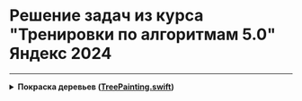 # Решение задач из курса "Тренировки по алгоритмам 5.0" Яндекс 2024

----
<details>
<summary>
<b>Покраска деревьев (<a href="TreePainting.swift">TreePainting.swift</a>)</b>
</summary>

#### Условие
Вася и Маша участвуют в субботнике и красят стволы деревьев в белый цвет. Деревья растут вдоль улицы через равные промежутки в 1 метр. Одно из деревьев обозначено числом ноль, деревья по одну сторону занумерованы положительными числами 1,2 и т.д., а в другую — отрицательными −1,−2 и т.д. 

Ведро с краской для Васи установили возле дерева P, а для Маши — возле дерева Q. Ведра с краской очень тяжелые и Вася с Машей не могут их переставить, поэтому они окунают кисть в ведро и уже с этой кистью идут красить дерево. Краска на кисти из ведра Васи засыхает, когда он удаляется от ведра более чем на V метров, а из ведра Маши — на M метров. Определите, сколько деревьев может быть покрашено.

#### Формат ввода
В первой строке содержится два целых числа P и V — номер дерева, у которого стоит ведро Васи и на сколько деревьев он может от него удаляться. 
В второй строке содержится два целых числа Q и M — аналогичные данные для Маши.


#### Формат вывода
Выведите одно число — количество деревьев, которые могут быть покрашены.
____
<details>
<summary>
<b>Футбольный комментатор (<a href="FootballCommentator.swift">FootballCommentator.swift</a>)</b>
</summary>

#### Условие
Раунд плей-офф между двумя командами состоит из двух матчей. Каждая команда проводит по одному матчу «дома» и «в гостях». Выигрывает команда, забившая большее число мячей. Если же число забитых мячей совпадает, выигрывает команда, забившая больше мячей «в гостях». Если и это число мячей совпадает, матч переходит в дополнительный тайм или серию пенальти.

Вам дан счёт первого матча, а также счёт текущей игры (которая ещё не завершилась). Помогите комментатору сообщить, сколько голов необходимо забить первой команде, чтобы победить, не переводя игру в дополнительное время.

#### Формат ввода
В первой строке записан счёт первого мачта в формате G1:G2, где G1 — число мячей, забитых первой командой, а G2 — число мячей, забитых второй командой.
Во второй строке записан счёт второго (текущего) матча в аналогичном формате. Все числа в записи счёта не превышают 5.
В третьей строке записано число 1, если первую игру первая команда провела «дома», или 2, если «в гостях».

#### Формат вывода
Выведите единственное целое число — необходимое количество мячей.
---- 




